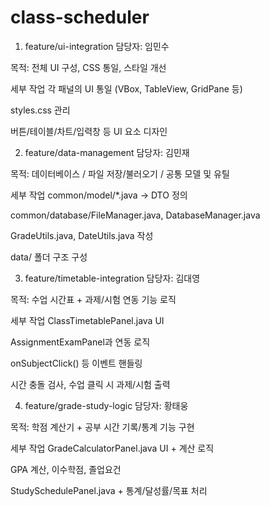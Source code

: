 # class-scheduler
1. feature/ui-integration
담당자: 임민수

목적: 전체 UI 구성, CSS 통일, 스타일 개선

세부 작업
각 패널의 UI 통일 (VBox, TableView, GridPane 등)

styles.css 관리

버튼/테이블/차트/입력창 등 UI 요소 디자인

2. feature/data-management
담당자: 김민재

목적: 데이터베이스 / 파일 저장/불러오기 / 공통 모델 및 유틸

세부 작업
common/model/*.java → DTO 정의

common/database/FileManager.java, DatabaseManager.java

GradeUtils.java, DateUtils.java 작성

data/ 폴더 구조 구성

3. feature/timetable-integration
담당자: 김대영

목적: 수업 시간표 + 과제/시험 연동 기능 로직

세부 작업
ClassTimetablePanel.java UI

AssignmentExamPanel과 연동 로직

onSubjectClick() 등 이벤트 핸들링

시간 충돌 검사, 수업 클릭 시 과제/시험 출력

4. feature/grade-study-logic
담당자: 황태웅

목적: 학점 계산기 + 공부 시간 기록/통계 기능 구현

세부 작업
GradeCalculatorPanel.java UI + 계산 로직

GPA 계산, 이수학점, 졸업요건

StudySchedulePanel.java + 통계/달성률/목표 처리

